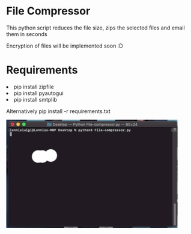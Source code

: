 # File Compressor
This python script reduces the file size, zips the selected files and email them in seconds
<p>Encryption of files will be implemented soon :D</p> 

# Requirements
<li>pip install zipfile</li> 
<li>pip install pyautogui</li>
<li>pip install smtplib</li>
<p></p>

<p>Alternatively pip install -r requirements.txt</p>
<p></p>


![](Compress.GIF)
